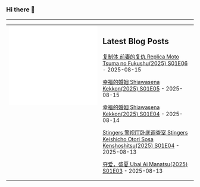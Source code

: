 ### Hi there 👋

<!--
**etng/etng** is a ✨ _special_ ✨ repository because its `README.md` (this file) appears on your GitHub profile.

Here are some ideas to get you started:

- 🔭 I’m currently working on ...
- 🌱 I’m currently learning ...
- 👯 I’m looking to collaborate on ...
- 🤔 I’m looking for help with ...
- 💬 Ask me about ...
- 📫 How to reach me: ...
- 😄 Pronouns: ...
- ⚡ Fun fact: ...
-->


---

<table>
<tr>
<td valign="top" width="50%">
<img src="metrics.svg" alt="Metric" />
</td>
<td valign="top" width="50%">

## Latest Blog Posts
<!-- blog start -->
[复制体 前妻的复仇 Replica Moto Tsuma no Fukushu(2025) S01E06](http://www.fanxinzhui.com/rr/2633#S01E06) - 2025-08-15

[幸福的婚姻 Shiawasena Kekkon(2025) S01E05](http://www.fanxinzhui.com/rr/2635#S01E05) - 2025-08-15

[幸福的婚姻 Shiawasena Kekkon(2025) S01E04](http://www.fanxinzhui.com/rr/2635#S01E04) - 2025-08-14

[Stingers 警视厅卧底调查室 Stingers Keishicho Otori Sosa Kenshoshitsu(2025) S01E04](http://www.fanxinzhui.com/rr/2637#S01E04) - 2025-08-13

[夺爱，盛夏 Ubai Ai Manatsu(2025) S01E03](http://www.fanxinzhui.com/rr/2639#S01E03) - 2025-08-13
<!-- blog end -->

</td></tr></table>

